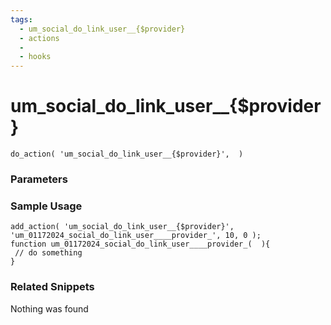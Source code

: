 ```yaml
---
tags: 
  - um_social_do_link_user__{$provider}
  - actions
  - 
  - hooks
---
```

# um\_social\_do\_link\_user\_\_{$provider}

``` php:no-line-numbers
do_action( 'um_social_do_link_user__{$provider}',  )
```
<div class='hook-sep'></div>

### Parameters

<div class='hook-sep'></div>



### Sample Usage

``` php:no-line-numbers
add_action( 'um_social_do_link_user__{$provider}', 'um_01172024_social_do_link_user____provider_', 10, 0 );
function um_01172024_social_do_link_user____provider_(  ){
 // do something
}
```
<div class='hook-sep'></div>



### Related Snippets

Nothing was found

